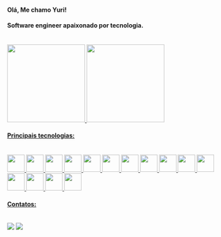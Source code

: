 #### Olá, Me chamo Yuri! 
#### Software engineer apaixonado por tecnologia.
<br>
<div>
  <a href="https://github.com/Yurih1">
  <img height="180em" src="https://github-readme-stats.vercel.app/api?username=Yurih1&show_icons=true&theme=dracula&include_all_commits=true&count_private=true"/>
  <img height="180em" src="https://github-readme-stats.vercel.app/api/top-langs/?username=Yurih1&layout=compact&langs_count=7&theme=dracula"/>
</div>
 
 #### Principais tecnologias:
 <br>
 <div>
  <img src="https://cdn.jsdelivr.net/gh/devicons/devicon/icons/php/php-original.svg" width="40" height="40"/>
    <img src="https://cdn.jsdelivr.net/gh/devicons/devicon/icons/python/python-original.svg" width="40" height="40"/>
 <img src="https://cdn.jsdelivr.net/gh/devicons/devicon/icons/html5/html5-plain-wordmark.svg" width="40" height="40"/>
 <img src="https://cdn.jsdelivr.net/gh/devicons/devicon/icons/css3/css3-original-wordmark.svg" width="40" height="40"/>
 <img src="https://cdn.jsdelivr.net/gh/devicons/devicon/icons/javascript/javascript-original.svg" width="40" height="40"/>
 <img src="https://cdn.jsdelivr.net/gh/devicons/devicon/icons/codeigniter/codeigniter-plain.svg" width="40" height="40"/>
 <img src="https://cdn.jsdelivr.net/gh/devicons/devicon/icons/fastapi/fastapi-original-wordmark.svg" width="40" height="40"/>
 <img src="https://cdn.jsdelivr.net/gh/devicons/devicon/icons/django/django-plain-wordmark.svg" width="40" height="40"/>
 <img src="https://cdn.jsdelivr.net/gh/devicons/devicon/icons/flask/flask-original-wordmark.svg" width="40" height="40"/>
 <img src="https://cdn.jsdelivr.net/gh/devicons/devicon/icons/jquery/jquery-plain-wordmark.svg" width="40" height="40"/>
 <img src="https://cdn.jsdelivr.net/gh/devicons/devicon/icons/mysql/mysql-original-wordmark.svg" width="40" height="40"/>
 <img src="https://cdn.jsdelivr.net/gh/devicons/devicon/icons/postgresql/postgresql-original-wordmark.svg" width="40" height="40"/>
 <img src="https://cdn.jsdelivr.net/gh/devicons/devicon/icons/docker/docker-original.svg" width="40" height="40" />
 <img src="https://cdn.jsdelivr.net/gh/devicons/devicon/icons/git/git-original.svg" width="40" height="40"/>
 <img src="https://cdn.jsdelivr.net/gh/devicons/devicon/icons/linux/linux-original.svg" width="40" height="40"/>

</div>
 
 #### Contatos:
 <br>
 <div>
  <a href = "mailto:yurih2009@gmail.com"><img src="https://img.shields.io/badge/Gmail-D14836?style=for-the-badge&logo=gmail&logoColor=white" target="_blank"></a>
  <a href="https://www.linkedin.com/in/yuri-silva-oliveira-santos-a94193193/" target="_blank"><img src="https://img.shields.io/badge/-LinkedIn-%230077B5?style=for-the-badge&logo=linkedin&logoColor=white" target="_blank"></a> 
 </div>
